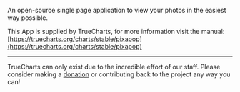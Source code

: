 An open-source single page application to view your photos in the easiest way possible.

This App is supplied by TrueCharts, for more information visit the manual: [https://truecharts.org/charts/stable/pixapop](https://truecharts.org/charts/stable/pixapop)

---

TrueCharts can only exist due to the incredible effort of our staff.
Please consider making a [donation](https://truecharts.org/about/sponsor) or contributing back to the project any way you can!
